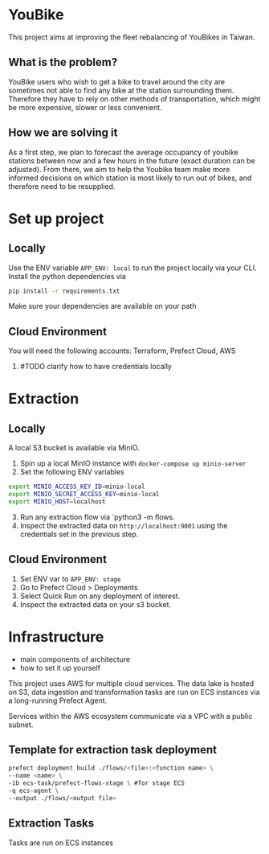 # YouBike
This project aims at improving the fleet rebalancing of YouBikes in Taiwan.

## What is the problem?
YouBike users who wish to get a bike to travel around the city are sometimes not able to find any bike at the station surrounding them. Therefore they have to rely on other methods of transportation, which might be more expensive, slower or less convenient. 





## How we are solving it
As a first step, we plan to forecast the average occupancy of youbike stations between now and a few hours in the future (exact duration can be adjusted).
From there, we aim to help the Youbike team make more informed decisions on which station is most likely to run out of bikes, and therefore need to be resupplied.

# Set up project
## Locally
Use the ENV variable `APP_ENV: local` to run the project locally via your CLI.
Install the python dependencies via
```bash
pip install -r requirements.txt
```
Make sure your dependencies are available on your path
## Cloud Environment
You will need the following accounts: Terraform, Prefect Cloud, AWS
1. #TODO clarify how to have credentials locally

# Extraction
## Locally
A local S3 bucket is available via MinIO.
1. Spin up a local MinIO instance with `docker-compose up minio-server`
2. Set the following ENV variables
```bash
export MINIO_ACCESS_KEY_ID=minio-local
export MINIO_SECRET_ACCESS_KEY=minio-local
export MINIO_HOST=localhost
```
3. Run any extraction flow via `python3 -m flows.<flow-name>
4. Inspect the extracted data on `http://localhost:9001` using the credentials set in the previous step.
## Cloud Environment
1. Set ENV var to `APP_ENV: stage`
2. Go to Prefect Cloud > Deployments 
3. Select Quick Run on any deployment of interest. 
4. Inspect the extracted data on your s3 bucket.

# Infrastructure
- main components of architecture 
- how to set it up yourself 

This project uses AWS for multiple cloud services. The data lake is hosted on S3, data ingestion and transformation tasks are run on ECS instances via a long-running Prefect Agent.

Services within the AWS ecosystem communicate via a VPC with a public subnet. 


## Template for extraction task deployment
```bash
prefect deployment build ./flows/<file>:<function name> \
--name <name> \
-ib ecs-task/prefect-flows-stage \ #for stage ECS 
-q ecs-agent \
--output ./flows/<output file>
```

## Extraction Tasks
Tasks are run on ECS instances 	

